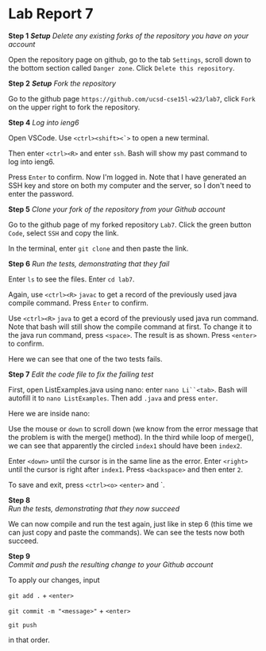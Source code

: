 # Lab Report 7
**Step 1**
_**Setup** Delete any existing forks of the repository you have on your account_

Open the repository page on github, go to the tab `Settings`, scroll down to the bottom section called `Danger zone`. Click `Delete this repository`.

**Step 2**
_**Setup** Fork the repository_

Go to the github page `https://github.com/ucsd-cse15l-w23/lab7`, click `Fork` on the upper right to fork the repository.

**Step 4**
_Log into ieng6_

Open VSCode. Use ``<ctrl><shift><`>`` to open a new terminal. 

Then enter `<ctrl><R>` and enter `ssh`. Bash will show my past command to log into ieng6.

Press `Enter` to confirm. Now I'm logged in. Note that I have generated an SSH key and store on both my computer and the server, so I don't need to 
enter the password.

**Step 5**
_Clone your fork of the repository from your Github account_

Go to the github page of my forked repository `Lab7`. Click the green button `Code`, select `SSH` and copy the link.

In the terminal, enter `git clone` and then paste the link.

**Step 6**
_Run the tests, demonstrating that they fail_

Enter `ls` to see the files. Enter `cd lab7`.

Again, use `<ctrl><R>` `javac` to get a record of the previously used java compile command. Press `Enter` to confirm.

Use `<ctrl><R>` `java` to get a ecord of the previously used java run command. Note that bash will still show the compile command at first. To
change it to the java run command, press `<space>`. The result is as shown. Press `<enter>` to confirm.

Here we can see that one of the two tests fails.

**Step 7**
_Edit the code file to fix the failing test_

First, open ListExamples.java using nano: enter `nano Li``<tab>`. Bash will autofill it to `nano ListExamples`. Then add `.java` and press `enter`.

Here we are inside nano:

Use the mouse or `down` to scroll down (we know from the error message that the problem is with the merge() method). In the third while loop
of merge(), we can see that apparently the circled `index1` should have been `index2`.

Enter `<down>` until the cursor is in the same line as the error. Enter `<right>` until the cursor is right after `index1`. Press `<backspace>` 
and then enter `2`.

To save and exit, press `<ctrl><o>` `<enter>` and <ctrl><x>`.

**Step 8**  
_Run the tests, demonstrating that they now succeed_

We can now compile and run the test again, just like in step 6 (this time we can just copy and paste the commands). We can see the tests 
now both succeed.
  
**Step 9**  
_Commit and push the resulting change to your Github account_

To apply our changes, input 

`git add .` + `<enter>`

`git commit -m "<message>"` + `<enter>`

`git push`

in that order.
  

 

